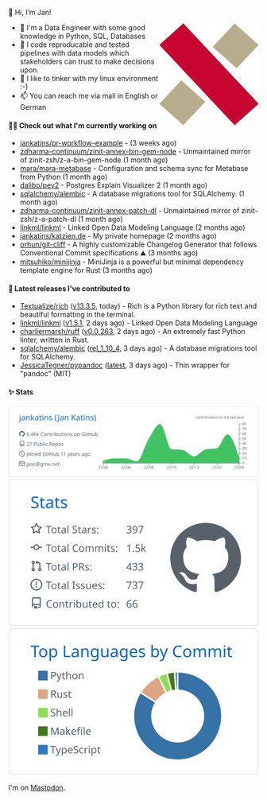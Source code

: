 👋 Hi, I’m Jan!

<img align="right" src="https://raw.githubusercontent.com/kreuzwerkerbot/kreuzwerkerbot/master/assets/xw.png" width="200">

- 🌱 I'm a Data Engineer with some good knowledge in Python, SQL, Databases
- 💪 I code reproducable and tested pipelines with data models which stakeholders can trust to make decisions upon.
- 💞️ I like to tinker with my linux environment :-)
- 📫 You can reach me via mail in English or German

#### 👩‍💻 Check out what I'm currently working on

- [jankatins/pr-workflow-example](https://github.com/jankatins/pr-workflow-example) -  (3 weeks ago)
- [zdharma-continuum/zinit-annex-bin-gem-node](https://github.com/zdharma-continuum/zinit-annex-bin-gem-node) - Unmaintained mirror of zinit-zsh/z-a-bin-gem-node (1 month ago)
- [mara/mara-metabase](https://github.com/mara/mara-metabase) - Configuration and schema sync for Metabase from Python (1 month ago)
- [dalibo/pev2](https://github.com/dalibo/pev2) - Postgres Explain Visualizer 2 (1 month ago)
- [sqlalchemy/alembic](https://github.com/sqlalchemy/alembic) - A database migrations tool for SQLAlchemy. (1 month ago)
- [zdharma-continuum/zinit-annex-patch-dl](https://github.com/zdharma-continuum/zinit-annex-patch-dl) - Unmaintained mirror of zinit-zsh/z-a-patch-dl (1 month ago)
- [linkml/linkml](https://github.com/linkml/linkml) - Linked Open Data Modeling Language (2 months ago)
- [jankatins/katzien.de](https://github.com/jankatins/katzien.de) - My private homepage (2 months ago)
- [orhun/git-cliff](https://github.com/orhun/git-cliff) - A highly customizable Changelog Generator that follows Conventional Commit specifications ⛰️  (3 months ago)
- [mitsuhiko/minijinja](https://github.com/mitsuhiko/minijinja) - MiniJinja is a powerful but minimal dependency template engine for Rust (3 months ago)

#### 🔭 Latest releases I've contributed to

- [Textualize/rich](https://github.com/Textualize/rich) ([v13.3.5](https://github.com/Textualize/rich/releases/tag/v13.3.5), today) - Rich is a Python library for rich text and beautiful formatting in the terminal.
- [linkml/linkml](https://github.com/linkml/linkml) ([v1.5.1](https://github.com/linkml/linkml/releases/tag/v1.5.1), 2 days ago) - Linked Open Data Modeling Language
- [charliermarsh/ruff](https://github.com/charliermarsh/ruff) ([v0.0.263](https://github.com/charliermarsh/ruff/releases/tag/v0.0.263), 2 days ago) - An extremely fast Python linter, written in Rust.
- [sqlalchemy/alembic](https://github.com/sqlalchemy/alembic) ([rel_1_10_4](https://github.com/sqlalchemy/alembic/releases/tag/rel_1_10_4), 3 days ago) - A database migrations tool for SQLAlchemy.
- [JessicaTegner/pypandoc](https://github.com/JessicaTegner/pypandoc) ([latest](https://github.com/JessicaTegner/pypandoc/releases/tag/latest), 3 days ago) - Thin wrapper for &#34;pandoc&#34; (MIT)


#### ✨ Stats

  [![](https://raw.githubusercontent.com/jankatins/jankatins/master/profile-summary-card-output/github/0-profile-details.svg)](https://github.com/vn7n24fzkq/github-profile-summary-cards)
  [![](https://raw.githubusercontent.com/jankatins/jankatins/master/profile-summary-card-output/github/3-stats.svg)](https://github.com/vn7n24fzkq/github-profile-summary-cards)
  [![](https://raw.githubusercontent.com/jankatins/jankatins/master/profile-summary-card-output/github/2-most-commit-language.svg)](https://github.com/vn7n24fzkq/github-profile-summary-cards)

I'm on <a rel="me" href="https://fosstodon.org/@jankatins">Mastodon</a>.

